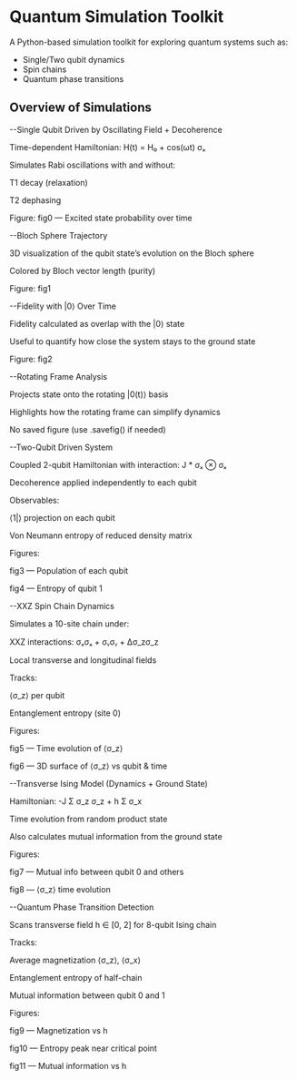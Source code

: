 # Quantum Simulation Toolkit

A Python-based simulation toolkit for exploring quantum systems such as:

- Single/Two qubit dynamics
- Spin chains
- Quantum phase transitions
## Overview of Simulations
--Single Qubit Driven by Oscillating Field + Decoherence

Time-dependent Hamiltonian: H(t) = H₀ + cos(ωt) σₓ

Simulates Rabi oscillations with and without:

T1 decay (relaxation)

T2 dephasing

Figure: fig0 — Excited state probability over time

--Bloch Sphere Trajectory

3D visualization of the qubit state’s evolution on the Bloch sphere

Colored by Bloch vector length (purity)

Figure: fig1

--Fidelity with |0⟩ Over Time

Fidelity calculated as overlap with the |0⟩ state

Useful to quantify how close the system stays to the ground state

Figure: fig2

--Rotating Frame Analysis

Projects state onto the rotating |0(t)⟩ basis

Highlights how the rotating frame can simplify dynamics

No saved figure (use .savefig() if needed)

--Two-Qubit Driven System

Coupled 2-qubit Hamiltonian with interaction: J * σₓ ⊗ σₓ

Decoherence applied independently to each qubit

Observables:

⟨1|⟩ projection on each qubit

Von Neumann entropy of reduced density matrix

Figures:

fig3 — Population of each qubit

fig4 — Entropy of qubit 1

--XXZ Spin Chain Dynamics

Simulates a 10-site chain under:

XXZ interactions: σₓσₓ + σᵧσᵧ + Δσ_zσ_z

Local transverse and longitudinal fields

Tracks:

⟨σ_z⟩ per qubit

Entanglement entropy (site 0)

Figures:

fig5 — Time evolution of ⟨σ_z⟩

fig6 — 3D surface of ⟨σ_z⟩ vs qubit & time

--Transverse Ising Model (Dynamics + Ground State)

Hamiltonian: -J Σ σ_z σ_z + h Σ σ_x

Time evolution from random product state

Also calculates mutual information from the ground state

Figures:

fig7 — Mutual info between qubit 0 and others

fig8 — ⟨σ_z⟩ time evolution

--Quantum Phase Transition Detection

Scans transverse field h ∈ [0, 2] for 8-qubit Ising chain

Tracks:

Average magnetization ⟨σ_z⟩, ⟨σ_x⟩

Entanglement entropy of half-chain

Mutual information between qubit 0 and 1

Figures:

fig9 — Magnetization vs h

fig10 — Entropy peak near critical point

fig11 — Mutual information vs h
